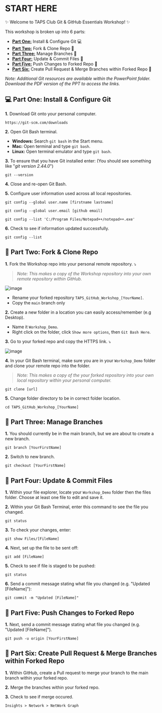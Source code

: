 # START HERE

✨ Welcome to TAPS Club Git & GitHub Essentials Workshop! ✨ 

This workshop is broken up into 6 parts:

- **[Part One:](https://github.com/rhollins8199/TAPS_GitHub_Workshop?tab=readme-ov-file#computer-part-one-install--configure-git)** Install & Configure Git :computer:
- **[Part Two:](https://github.com/rhollins8199/TAPS_GitHub_Workshop?tab=readme-ov-file#fork_and_knife-part-two-fork--clone-repo)** Fork & Clone Repo :fork_and_knife:
- **[Part Three:](https://github.com/rhollins8199/TAPS_GitHub_Workshop?tab=readme-ov-file#cactus-part-three-manage-branches)** Manage Branches :cactus:
- **[Part Four:](https://github.com/rhollins8199/TAPS_GitHub_Workshop?tab=readme-ov-file#-part-four-update--commit-files)** Update & Commit Files 📝 
- **[Part Five:](https://github.com/rhollins8199/TAPS_GitHub_Workshop?tab=readme-ov-file#-part-five-push-changes-to-forked-repo)** Push Changes to Forked Repo 🔄
- **[Part Six:](https://github.com/rhollins8199/TAPS_GitHub_Workshop?tab=readme-ov-file#-part-six-merge-branches--create-pull-request-to-workshop-repo)** Create Pull Request & Merge Branches within Forked Repo 🤝

*Note: Additional Git resources are available within the PowerPoint folder. Download the PDF version of the PPT to access the links.*

<!-------------------------------------------------------------------------------- Part One -------------------------------------------------------------------------------->

## :computer: Part One: Install & Configure Git

<strong>1.</strong> Download Git onto your personal computer.
```
https://git-scm.com/downloads
```
<strong>2.</strong> Open Git Bash terminal.

- **Windows:** Search `git bash` in the Start menu.
- **Mac:** Open terminal and type `git bash`.
- **Linux:** Open terminal emulator and type `git bash`.
  
<strong>3.</strong> To ensure that you have Git installed enter: (You should see something like "*git version 2.44.0*")
```
git --version
```
<strong>4.</strong> Close and re-open Git Bash.

<strong>5.</strong> Configure user information used across all local repositories.
```
git config --global user.name [firstname lastname]
```
```
git config --global user.email [github email]
```
```
git config --list 'C:/Program Files/Notepad++/notepad++.exe'
```
<strong>6.</strong> Check to see if information updated successfully.
```
git config --list
```

<!-------------------------------------------------------------------------------- Part Two -------------------------------------------------------------------------------->

## :fork_and_knife: Part Two: Fork & Clone Repo

<strong>1.</strong> Fork the Workshop repo into your personal remote repository. ⤵️

> *Note: This makes a copy of the Workshop repository into your own remote repository within GitHub.*

![image](https://github.com/rhollins8199/TAPS_GitHub_Workshop/assets/103677691/e60bcbc7-29cc-49a7-a37e-6ec126fb4a15) <!-- Replace when Finished -->

- Rename your forked repository `TAPS_GitHub_Workshop_[YourName]`.
- Copy the `main` branch only

<strong>2.</strong> Create a new folder in a location you can easily access/remember (e.g Desktop). 

- Name it `Workshop_Demo`.
- Right click on the folder, click `Show more options`, then `Git Bash Here`.
  
<strong>3.</strong> Go to your forked repo and copy the HTTPS link. ⤵️

![image](https://github.com/rhollins8199/TAPS_GitHub_Workshop/assets/103677691/7784d151-d24a-4b75-9bf8-2e203e4e2386)

<strong>4.</strong> In your Git Bash terminal, make sure you are in your `Workshop_Demo` folder and clone your remote repo into the folder.

> *Note: This makes a copy of the your forked repository into your own local repository within your personal computer.*

```
git clone [url]
```
<strong>5.</strong> Change folder directory to be in correct folder location.
```
cd TAPS_GitHub_Workshop_[YourName]
```

<!-------------------------------------------------------------------------------- Part Three -------------------------------------------------------------------------------->

## :cactus: Part Three: Manage Branches

<strong>1.</strong> You should currently be in the main branch, but we are about to create a new branch.
```
git branch [YourFirstName]
```
<strong>2.</strong> Switch to new branch.
```
git checkout [YourFirstName]
```

<!-------------------------------------------------------------------------------- Part Four -------------------------------------------------------------------------------->

## 📝 Part Four: Update & Commit Files

<strong>1.</strong> Within your file explorer, locate your `Workshop_Demo` folder then the files folder. Choose at least one file to edit and save it.

<!--------Add Pic Examples------------>

<strong>2.</strong> Within your Git Bash Terminal, enter this command to see the file you changed.
```
git status
```

<strong>3.</strong> To check your changes, enter:
```
git show Files/[FileName]
```

<strong>4.</strong> Next, set up the file to be sent off:
```
git add [FileName]
```

<strong>5.</strong> Check to see if file is staged to be pushed:
```
git status
```

<strong>6.</strong> Send a commit message stating what file you changed (e.g. "Updated [FileName]"):
```
git commit -m "Updated [FileName]"
```

<!-------------------------------------------------------------------------------- Part Five -------------------------------------------------------------------------------->

## 🔄 Part Five: Push Changes to Forked Repo

<strong>1.</strong> Next, send a commit message stating what file you changed (e.g. "Updated [FileName]").
```
git push -u origin [YourFirstName]
```

<!-------------------------------------------------------------------------------- Part Six -------------------------------------------------------------------------------->

## 🤝 Part Six: Create Pull Request & Merge Branches within Forked Repo

<strong>1.</strong> Within GitHub, create a Pull request to merge your branch to the main branch within your forked repo.

<strong>2.</strong> Merge the branches within your forked repo.

<strong>3.</strong> Check to see if merge occured.
```
Insights > Network > NetWork Graph
```



